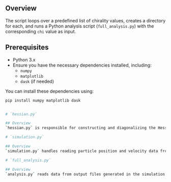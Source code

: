 ## Overview
The script loops over a predefined list of chirality values, creates a directory for each, and runs a Python analysis script (`full_analysis.py`) with the corresponding `chi` value as input.

## Prerequisites
- Python 3.x
- Ensure you have the necessary dependencies installed, including:
  - `numpy`
  - `matplotlib`
  - `dask` (if needed)

You can install these dependencies using:
```bash
pip install numpy matplotlib dask


# `hessian.py`

## Overview
`hessian.py` is responsible for constructing and diagonalizing the Hessian matrix for chiral active Brownian particles. It also calculates the normal modes (eigenvalues and eigenvectors) and provides functionality to compute Fourier-transformed moduli and plot various quantities like force vectors and eigenvalues.

# `simulation.py`

## Overview
`simulation.py` handles reading particle position and velocity data from CSV files and calculating equilibrium positions for a chiral active Brownian particle system. It can also generate a plot of equilibrium positions and orientations.

# `full_analysis.py`

## Overview
`analysis.py` reads data from output files generated in the simulation and fits models to extract the parameters `B` and `G`. It also generates plots for each `chi` value and saves the fitted values to a text file.
